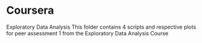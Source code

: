 Coursera
========

Exploratory Data Analysis
This folder contains 4 scripts and respective plots for peer assessment 1 from the Exploratory Data Analysis Course
